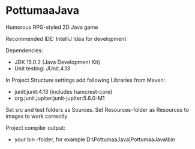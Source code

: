 PottumaaJava
============

Humorous RPG-styled 2D Java game

Recommended IDE: IntelliJ Idea for development

Dependencies: 
- JDK 15.0.2 (Java Development Kit)
- Unit testing: JUnit.4.13

In Project Structure settings
add following Libraries from Maven:
- junit:junit:4.13 (includes hamcrest-core)
- org.junit.jupiter:junit-jupiter:5.6.0-M1

Set src and test folders as Sources.
Set Resources-folder as Resources to images to work correctly

Project compiler output:
- your bin -folder, for example D:\PottumaaJava\PottumaaJava\bin